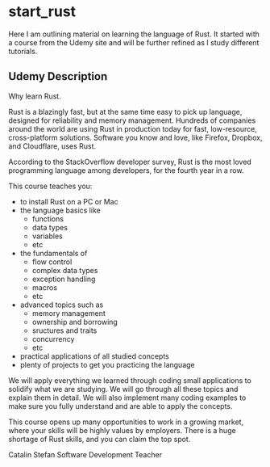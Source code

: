 # start_rust
Here I am outlining material on learning the language of Rust. It started with a course from the Udemy site and will be further refined as I study different tutorials.

## Udemy Description
Why learn Rust.

Rust is a blazingly fast, but at the same time easy to pick up language, designed for reliability and memory management. Hundreds of companies around the world are using Rust in production today for fast, low-resource, cross-platform solutions. Software you know and love, like Firefox, Dropbox, and Cloudflare, uses Rust.

According to the StackOverflow developer survey, Rust is the most loved programming language among developers, for the fourth year in a row.

This course teaches you:
- to install Rust on a PC or Mac
- the language basics like
  - functions
  - data types
  - variables
  - etc
- the fundamentals of
  - flow control
  - complex data types
  - exception handling
  - macros
  - etc
- advanced topics such as
  - memory management
  - ownership and borrowing
  - sructures and traits
  - concurrency
  - etc
- practical applications of all studied concepts
- plenty of projects to get you practicing the language

We will apply everything we learned through coding small applications to solidify what we are studying. We will go through all these topics and explain them in detail. We will also implement many coding examples to make sure you fully understand and are able to apply the concepts.

This course opens up many opportunities to work in a growing market, where your skills will be highly values by employers. There is a huge shortage of Rust skills, and you can claim the top spot.

Catalin Stefan
Software Development Teacher

